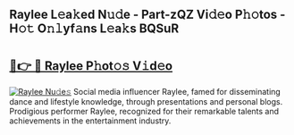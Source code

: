 ## Raylee L𝚎a𝚔ed N𝚞𝚍e - Part-zQZ Vi𝚍𝚎o P𝚑𝚘tos - H𝚘𝚝 O𝚗𝚕yf𝚊ns L𝚎a𝚔s BQSuR

# <h2><a href="http://kf6evh0.oniu.top/?m=Raylee">🔗👉 🔴 Raylee P𝚑ot𝚘𝚜 V𝚒d𝚎o</a></h2>

[![Raylee Nu𝚍e𝚜](https://i.imgur.com/0qMVB7G.gif)](http://kf6evh0.oniu.top/?m=Raylee)
Social media influencer Raylee, famed for disseminating dance and lifestyle knowledge, through presentations and personal blogs. Prodigious performer Raylee, recognized for their remarkable talents and achievements in the entertainment industry.  
